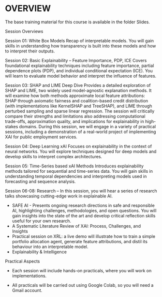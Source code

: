 # OVERVIEW
The base training material for this course is available in the folder Slides. 

Session Overviews

Session 01: White Box Models
Recap of interpretable models. You will gain skills in understanding how transparency is built into these models and how to interpret their outputs.

Session 02: Basic Explainability – Feature Importance, PDP, ICE
Covers foundational explainability techniques including feature importance, partial dependence plots (PDP), and individual conditional expectation (ICE). You will learn to evaluate model behavior and interpret the influence of features. 

Session 03: SHAP and LIME Deep Dive
Provides a detailed exploration of SHAP and LIME, two widely used model-agnostic explanation methods. It will examine how both methods approximate local feature attributions: SHAP through axiomatic fairness and coalition-based credit distribution (with implementations like KernelSHAP and TreeSHAP), and LIME through perturbed sampling and sparse linear regression. The session will critically compare their strengths and limitations also addressing computational trade-offs, approximation quality, and implications for explainability in high-stakes domains. During this session, we will engage in a variety of practical sessions, including a demonstration of a real-world project of implementing XAI for public employment services.

Session 04: Deep Learning xAI
Focuses on explainability in the context of neural networks. You will explore techniques designed for deep models and develop skills to interpret complex architectures. 

Session 05: Time-Series based xAI Methods
Introduces explainability methods tailored for sequential and time-series data. You will gain skills in understanding temporal dependencies and interpreting models used in forecasting and sequence analysis. 

Session 06-08: Research – In this session, you will hear a series of research talks showcasing cutting-edge work in explainable AI. 
- SAFE AI - Presents ongoing research directions in safe and responsible AI, highlighting challenges, methodologies, and open questions. You will gain insights into the state of the art and develop critical reflection skills useful for your own research.
- A Systematic Literature Review of XAI: Process, Challenges, and Insights
- Practical session on XRL: a live demo will illustrate how to train a simple portfolio allocation agent, generate feature attributions, and distil its behaviour into an interpretable model.
- Explainability & Intelligence 

Practical Aspects

- Each session will include hands-on practicals, where you will work on implementations.

- All practicals will be carried out using Google Colab, so you will need a Gmail account.
